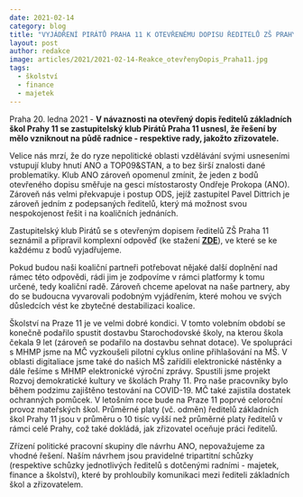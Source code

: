 ```yaml
---
date: 2021-02-14
category: blog
title: "VYJÁDŘENÍ PIRÁTŮ PRAHA 11 K OTEVŘENÉMU DOPISU ŘEDITELŮ ZŠ PRAHY 11"
layout: post
author: redakce
image: articles/2021/2021-02-14-Reakce_otevřenyDopis_Praha11.jpg
tags: 
  - školství
  - finance
  - majetek
---
```



Praha 20. ledna 2021 - **V návaznosti na otevřený dopis ředitelů základních škol Prahy 11 se zastupitelský klub Pirátů Praha 11 usnesl, že řešení by mělo vzniknout na půdě radnice - respektive rady, jakožto zřizovatele.**

Velice nás mrzí, že do ryze nepolitické oblasti vzdělávání svými usneseními vstupují kluby hnutí ANO a TOP09&STAN, a to bez širší znalosti dané problematiky. Klub ANO zároveň opomenul zmínit, že jeden z bodů otevřeného dopisu směřuje na gesci místostarosty Ondřeje Prokopa (ANO). Zároveň nás velmi překvapuje i postup ODS, jejíž zastupitel Pavel Dittrich je zároveň jedním z podepsaných ředitelů, který má možnost svou nespokojenost řešit i na koaličních jednáních.

Zastupitelský klub Pirátů se s otevřeným dopisem ředitelů ZŠ Praha 11 seznámil a připravil komplexní odpověď (ke stažení **[ZDE](/assets/pdf/2021-02-14-Reakce_otevřenyDopis_Praha11.pdf)**), ve které se ke každému z bodů vyjadřujeme. 

Pokud budou naši koaliční partneři potřebovat nějaké další doplnění nad rámec této odpovědi, rádi jim je zodpovíme v rámci platformy k tomu určené, tedy koaliční radě. Zároveň chceme apelovat na naše partnery, aby do se budoucna vyvarovali podobným vyjádřením, které mohou ve svých důsledcích vést ke zbytečné destabilizaci koalice.

Školství na Praze 11 je ve velmi dobré kondici. V tomto volebním období se konečně podařilo spustit dostavbu Starochodovské školy, na kterou škola čekala 9 let (zároveň se podařilo na dostavbu sehnat dotace). Ve spolupráci s MHMP jsme na MČ vyzkoušeli pilotní cyklus online přihlašování na MŠ. V oblasti digitaliace jsme také do našich MŠ zařídili elektronické nástěnky a dále řešíme s MHMP elektronické výroční zprávy.  Spustili jsme projekt Rozvoj demokratické kultury ve školách Prahy 11. Pro naše pracovníky bylo během podzimu zajištěno testování na COVID-19. MČ také zajistila dostatek ochranných pomůcek. V letošním roce bude na Praze 11 poprvé celoroční provoz mateřských škol. Průměrné platy (vč. odměn) ředitelů základních škol Prahy 11 jsou v průměru o 10 tisíc vyšší než průměrné platy ředitelů v rámci celé Prahy, což také dokládá, jak zřizovatel oceňuje práci ředitelů.

Zřízení politické pracovní skupiny dle návrhu ANO, nepovažujeme za vhodné řešení. Naším návrhem  jsou  pravidelné tripartitní schůzky (respektive  schůzky jednotlivých ředitelů s dotčenými radními - majetek, finance a školství), které by prohloubily komunikaci mezi řediteli základních škol a zřizovatelem.
